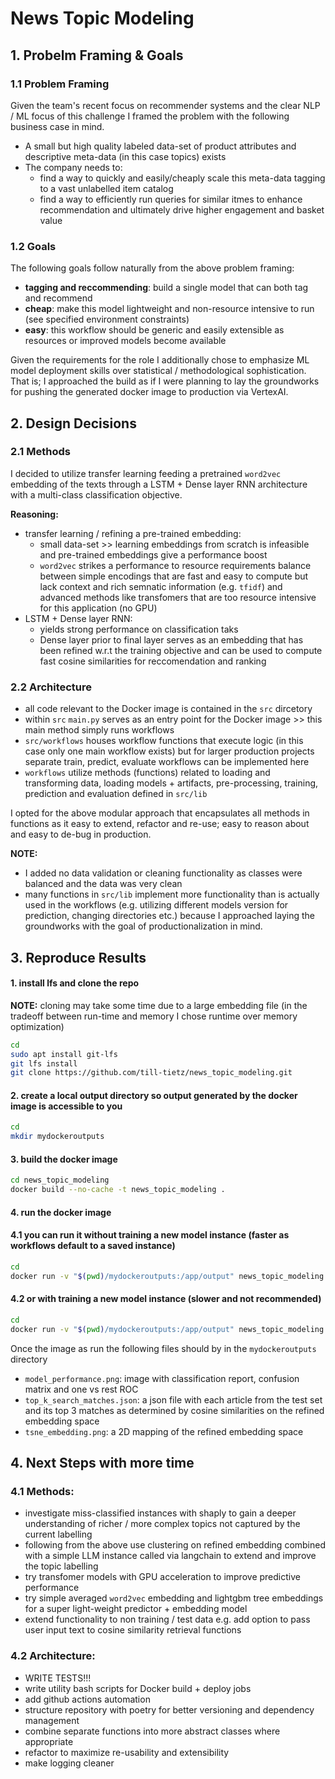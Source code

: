 # News Topic Modeling

## 1. Probelm Framing \& Goals

### 1.1 Problem Framing

Given the team's recent focus on recommender systems and the clear NLP / ML focus of this challenge I framed the problem with the following business case in mind.

- A small but high quality labeled data-set of product attributes and descriptive meta-data (in this case topics) exists
- The company needs to:
    - find a way to quickly and easily/cheaply scale this meta-data tagging to a vast unlabelled item catalog
    - find a way to efficiently run queries for similar itmes to enhance recommendation and ultimately drive higher engagement and basket value

### 1.2 Goals

The following goals follow naturally from the above problem framing:

- **tagging and reccommending**: build a single model that can both tag and recommend
- **cheap**: make this model lightweight and non-resource intensive to run (see specified environment constraints)
- **easy**: this workflow should be generic and easily extensible as resources or improved models become available

Given the requirements for the role I additionally chose to emphasize ML model deployment skills over
statistical / methodological sophistication. That is; I approached the build as if I were planning to
lay the groundworks for pushing the generated docker image to production via VertexAI.

## 2. Design Decisions

### 2.1 Methods

I decided to utilize transfer learning feeding a pretrained `word2vec` embedding of the texts through
a LSTM + Dense layer RNN architecture with a multi-class classification objective.

**Reasoning:**

- transfer learning / refining a pre-trained embedding:
    - small data-set >> learning embeddings from scratch is infeasible and pre-trained embeddings give a performance boost
    - `word2vec` strikes a performance to resource requirements balance between simple encodings that are fast and easy to compute but lack context and rich semnatic information (e.g. `tfidf`) and advanced methods like transfomers that are too resource intensive for this application (no GPU)
- LSTM + Dense layer RNN:
    - yields strong performance on classification taks
    - Dense layer prior to final layer serves as an embedding that has been refined w.r.t the training objective and can be used to compute fast cosine similarities for reccomendation and ranking

### 2.2 Architecture

- all code relevant to the Docker image is contained in the `src` dircetory
- within `src` `main.py` serves as an entry point for the Docker image >> this main method simply runs workflows
- `src/workflows` houses workflow functions that execute logic (in this case only one main workflow exists) but for larger production projects separate train, predict, evaluate workflows can be implemented here
- `workflows` utilize methods (functions) related to loading and transforming data, loading models + artifacts, pre-processing, training, prediction and evaluation defined in `src/lib`

I opted for the above modular approach that encapsulates all methods in functions as it easy to extend, refactor and re-use; easy to reason about and easy to de-bug in production.

**NOTE:**
- I added no data validation or cleaning functionality as classes were balanced and the data was very clean
- many functions in `src/lib` implement more functionality than is actually used in the workflows (e.g. utilizing different models version for prediction, changing directories etc.) because I approached laying the groundworks with the goal of productionalization in mind.

## 3. Reproduce Results

#### 1. install lfs and clone the repo
**NOTE:** cloning may take some time due to a large embedding file (in the tradeoff between run-time and memory I chose runtime over memory optimization)

``` bash
cd
sudo apt install git-lfs
git lfs install
git clone https://github.com/till-tietz/news_topic_modeling.git
```

#### 2. create a local output directory so output generated by the docker image is accessible to you
``` bash
cd
mkdir mydockeroutputs
```

#### 3. build the docker image
```bash
cd news_topic_modeling
docker build --no-cache -t news_topic_modeling .
```

#### 4. run the docker image
#### 4.1 you can run it without training a new model instance (faster as workflows default to a saved instance)

```bash
cd
docker run -v "$(pwd)/mydockeroutputs:/app/output" news_topic_modeling --train false
```

#### 4.2 or with training a new model instance (slower and not recommended)

```bash
cd
docker run -v "$(pwd)/mydockeroutputs:/app/output" news_topic_modeling --train true
```


Once the image as run the following files should by in the `mydockeroutputs` directory
- `model_performance.png`: image with classification report, confusion matrix and one vs rest ROC
- `top_k_search_matches.json`: a json file with each article from the test set and its top 3 matches as determined by cosine similarities on the refined embedding space
- `tsne_embedding.png`: a 2D mapping of the refined embedding space

## 4. Next Steps with more time

### 4.1 Methods:
- investigate miss-classified instances with shaply to gain a deeper understanding of richer / more complex topics not captured by the current labelling
- following from the above use clustering on refined embedding combined with a simple LLM instance called via langchain to extend and improve the topic labelling
- try transfomer models with GPU acceleration to improve predictive performance
- try simple averaged `word2vec` embedding and lightgbm tree embeddings for a super light-weight predictor + embedding model
- extend functionality to non training / test data e.g. add option to pass user input text to cosine similarity retrieval functions

### 4.2 Architecture:
- WRITE TESTS!!!
- write utility bash scripts for Docker build + deploy jobs
- add github actions automation
- structure repository with poetry for better versioning and dependency management
- combine separate functions into more abstract classes where appropriate
- refactor to maximize re-usability and extensibility
- make logging cleaner